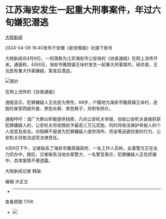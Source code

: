 # 江苏海安发生一起重大刑事案件，年过六旬嫌犯潜逃

[](https://news.qq.com/omn/author/8QMc339a6YIauQ%3D%3D)

[大皖新闻](https://news.qq.com/omn/author/8QMc339a6YIauQ%3D%3D)

2024-04-09 16:40发布于安徽《新安晚报》社旗下账号

大皖新闻讯4月9日，一则落款为江苏海安市公安局的《协查通报》在网上流传开来。通报称，4月8日，海安市雅周镇王垛村发生一起重大刑事案件。经侦查，王兆民有重大作案嫌疑，案发后潜逃。

![图片](https:https://inews.gtimg.com/om_bt/OUlNd7K8vlaXne-BRRlxFx1LjxOrq_eYzm2BFyAMZHepgAA/641)

在网上流传的《协查通报》

通报显示，犯罪嫌疑人王兆民为男性，66岁，户籍地为海安市雅周镇王垛村，逃跑时身穿西装外套、黑色长裤、黑色鞋子，并附有照片。

通报呼吁：请广大群众积极提供线索，凡向公安机关举报，协助公安机关直接抓获犯罪嫌疑人的，公安机关将视情给予最高三万元奖励，同时将依法保护举报人的个人信息及安全。对隐瞒不报或为犯罪嫌疑人提供场所、资金等逃避侦查的行为，公安机关将依法追究法律责任。

4月9日下午，记者联系了海安市雅周镇政府，一名工作人员称，此事警方正在全力侦办中。随后，记者联系当地办案警方，一名警官表示，犯罪嫌疑人正在抓捕中，具体案情不便透露。

大皖新闻记者 韩喻

编辑 许正文

  *  ______

查看原图 170K

  * ![](https:https://inews.gtimg.com/om_bt/OUlNd7K8vlaXne-BRRlxFx1LjxOrq_eYzm2BFyAMZHepgAA/641)

